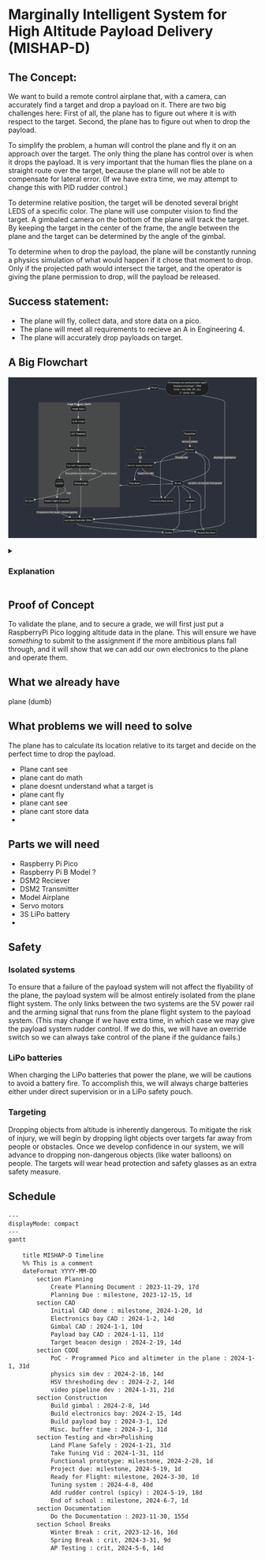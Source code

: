 # Marginally Intelligent System for High Altitude Payload Delivery (MISHAP-D)
## The Concept:
We want to build a remote control airplane that, with a camera, can accurately find a target and drop a payload on it. There are two big challenges here: First of all, the plane has to figure out where it is with respect to the target. Second, the plane has to figure out when to drop the payload.

To simplify the problem, a human will control the plane and fly it on an approach over the target. The only thing the plane has control over is when it drops the payload. It is very important that the human flies the plane on a straight route over the target, because the plane will not be able to compensate for lateral error. (If we have extra time, we may attempt to change this with PID rudder control.)

To determine relative position, the target will be denoted several bright LEDS of a specific color. The plane will use computer vision to find the target. A gimbaled camera on the bottom of the plane will track the target. By keeping the target in the center of the frame, the angle between the plane and the target can be determined by the angle of the gimbal.

To determine when to drop the payload, the plane will be constantly running a physics simulation of what would happen if it chose that moment to drop. Only if the projected path would intersect the target, and the operator is giving the plane permission to drop, will the payload be released.

## Success statement:
* The plane will fly, collect data, and store data on a pico.
* The plane will meet all requirements to recieve an A in Engineering 4.
* The plane will accurately drop payloads on target.
## A Big Flowchart
![A big flowchart, code in system-diagram.mflow](/assets/system-diagram.png)
<details>
<summary><h3> Explanation</h3></summary>
This is a diagram of how the system on the plane will work. Everything starts with the camera, which is mounted on a gimbal under the plane. It feeds video into a Raspberry Pi (not pico). That will run an image processing pipeline that isolates the target's beacons. Using these beacons, it will then determine the correction needed to adjust the gimbal to continue pointing at the target. Additionaly, this data will be used to calculate the plane's location relative to the target with a bit of trigonometry. The location will be logged, and a physics simulation will be run to see where the payload would land if it was dropped at that moment in time. If the payload would hit the target, and the payload drop is armed, the payload will be dropped. The command to drop the payload and the commands to keep the gimbal on target will be sent over USB to a Raspberry Pi Pico, which will serve as the low-level controller. The Pico will control the gimbal and payload bay servos, and it will also be connected to the altimeter that provides height data to the navigation system. Finally, the control surfaces and propellers of the plane will be directly controlled by an RC reciever. The only link between the plane flight system and the payload system is the arming signal, which is a simple PPM signal that runs from the reciever into the Pico. This ensures that errors in the payload system cannot result in loss of control of the plane.
</details>

## Proof of Concept
To validate the plane, and to secure a grade, we will first just put a RaspberryPi Pico logging altitude data in the plane. This will ensure we have *something* to submit to the assignment if the more ambitious plans fall through, and it will show that we can add our own electronics to the plane and operate them.
## What we already have
plane (dumb)
## What problems we will need to solve
The plane has to calculate its location relative to its target and decide on the perfect time to drop the payload.
* Plane cant see
* plane cant do math
* plane doesnt understand what a target is
* plane cant fly
* plane cant see
* plane cant store data
* 

## Parts we will need
* Raspberry Pi Pico
* Raspberry Pi B Model ?
* DSM2 Reciever
* DSM2 Transmitter
* Model Airplane
* Servo motors
* 3S LiPo battery
*   
## Safety
### Isolated systems
To ensure that a failure of the payload system will not affect the flyability of the plane, the payload system will be almost entirely isolated from the plane flight system. The only links between the two systems are the 5V power rail and the arming signal that runs from the plane flight system to the payload system. (This may change if we have extra time, in which case we may give the payload system rudder control. If we do this, we will have an override switch so we can always take control of the plane if the guidance fails.) 
### LiPo batteries
When charging the LiPo batteries that power the plane, we will be cautions to avoid a battery fire. To accomplish this, we will always charge batteries either under direct supervision or in a LiPo safety pouch.
### Targeting
Dropping objects from altitude is inherently dangerous. To mitigate the risk of injury, we will begin by dropping light objects over targets far away from people or obstacles. Once we develop confidence in our system, we will advance to dropping non-dangerous objects (like water balloons) on people. The targets will wear head protection and safety glasses as an extra safety measure.
## Schedule
```mermaid
---
displayMode: compact
---
gantt

    title MISHAP-D Timeline
    %% This is a comment
    dateFormat YYYY-MM-DD  
        section Planning 
            Create Planning Document : 2023-11-29, 17d     
            Planning Due : milestone, 2023-12-15, 1d      
        section CAD
            Initial CAD done : milestone, 2024-1-20, 1d
            Electronics bay CAD : 2024-1-2, 14d         
            Gimbal CAD : 2024-1-1, 10d
            Payload bay CAD : 2024-1-11, 11d
            Target beacon design : 2024-2-19, 14d
        section CODE
            PoC - Programmed Pico and altimeter in the plane : 2024-1-1, 31d
            physics sim dev : 2024-2-16, 14d
            HSV threshoding dev : 2024-2-2, 14d
            video pipeline dev : 2024-1-31, 21d
        section Construction
            Build gimbal : 2024-2-8, 14d
            Build electronics bay: 2024-2-15, 14d
            Build payload bay : 2024-3-1, 12d
            Misc. buffer time : 2024-3-1, 31d
        section Testing and <br>Polishing
            Land Plane Safely : 2024-1-21, 31d
            Take Tuning Vid : 2024-1-31, 11d
            Functional prototype: milestone, 2024-2-28, 1d
            Project due: milestone, 2024-5-19, 1d
            Ready for Flight: milestone, 2024-3-30, 1d
            Tuning system : 2024-4-8, 40d
            Add rudder control (spicy) : 2024-5-19, 18d
            End of school : milestone, 2024-6-7, 1d
        section Documentation
            Do the Documentation : 2023-11-30, 155d
        section School Breaks
            Winter Break : crit, 2023-12-16, 16d
            Spring Break : crit, 2024-3-31, 9d
            AP Testing : crit, 2024-5-6, 14d
    
```
